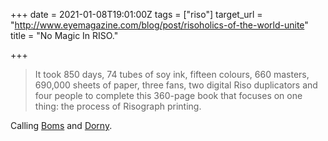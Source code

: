 +++
date = 2021-01-08T19:01:00Z
tags = ["riso"]
target_url = "http://www.eyemagazine.com/blog/post/risoholics-of-the-world-unite"
title = "No Magic In RISO."

+++
> It took 850 days, 74 tubes of soy ink, fifteen colours, 660 masters, 690,000 sheets of paper, three fans, two digital Riso duplicators and four people to complete this 360-page book that focuses on one thing: the process of Risograph printing.

Calling [Boms](https://scottboms.com) and [Dorny](https://lukedorny.com).